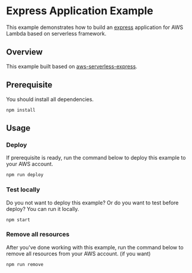 # Express Application Example
This example demonstrates how to build an [express](https://github.com/expressjs/express) application for AWS Lambda based on serverless framework.

## Overview
This example built based on [aws-serverless-express](https://www.npmjs.com/package/aws-serverless-express).

## Prerequisite
You should install all dependencies.
```
npm install
```

## Usage
### Deploy
If prerequisite is ready, run the command below to deploy this example to your AWS account.
```
npm run deploy
```

### Test locally
Do you not want to deploy this example? Or do you want to test before deploy? You can run it locally.
```
npm start
```

### Remove all resources
After you've done working with this example, run the command below to remove all resources from your AWS account. (if you want)
```
npm run remove
```
